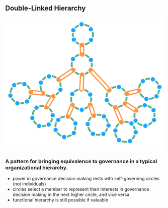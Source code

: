 ## Double-Linked Hierarchy

![right,fit](img/structural-patterns/double-linked-hierarchy.png)

### A pattern for bringing equivalence to governance in a typical organizational hierarchy.

* power in governance decision making rests with self-governing circles (not individuals)
* circles select a member to represent their interests in governance decision making in the next higher circle, and vice versa
* functional hierarchy is still possible if valuable
